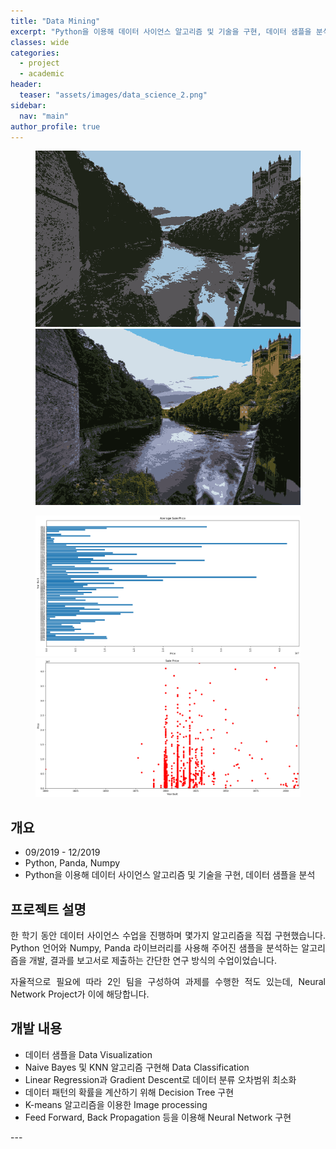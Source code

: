 ```yaml
---
title: "Data Mining"
excerpt: "Python을 이용해 데이터 사이언스 알고리즘 및 기술을 구현, 데이터 샘플을 분석"
classes: wide
categories:
  - project
  - academic
header:
  teaser: "assets/images/data_science_2.png"
sidebar:
  nav: "main"
author_profile: true
---
```


<figure class="half">
    <a href="/assets/images/data_science_1.png"><img src="/assets/images/data_science_1.png"></a>
    <a href="/assets/images/data_science_2.png"><img src="/assets/images/data_science_2.png"></a>
</figure>
<figure class="half">
    <a href="/assets/images/data_science_3.png"><img src="/assets/images/data_science_3.png"></a>
    <a href="/assets/images/data_science_4.png"><img src="/assets/images/data_science_4.png"></a>
</figure>

## 개요
* 09/2019 - 12/2019
* Python, Panda, Numpy
* Python을 이용해 데이터 사이언스 알고리즘 및 기술을 구현, 데이터 샘플을 분석

## 프로젝트 설명
<div style="text-align: justify" markdown="1">

한 학기 동안 데이터 사이언스 수업을 진행하며 몇가지 알고리즘을 직접 구현했습니다.
Python 언어와 Numpy, Panda 라이브러리를 사용해 주어진 샘플을 분석하는 알고리즘을 개발, 결과를 보고서로 제출하는 간단한 연구 방식의 수업이었습니다.

자율적으로 필요에 따라 2인 팀을 구성하여 과제를 수행한 적도 있는데, Neural Network Project가 이에 해당합니다.

## 개발 내용
 - 데이터 샘플을 Data Visualization
 - Naive Bayes 및 KNN 알고리즘 구현해 Data Classification
 - Linear Regression과 Gradient Descent로 데이터 분류 오차범위 최소화
 - 데이터 패턴의 확률을 계산하기 위해 Decision Tree 구현
 - K-means 알고리즘을 이용한 Image processing
 - Feed Forward, Back Propagation 등을 이용해 Neural Network 구현
</div>
---
